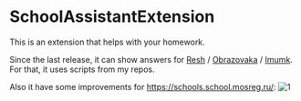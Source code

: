 # SchoolAssistantExtension

This is an extension that helps with your homework.

Since the last release, it can show answers for [Resh](https://resh.edu.ru) / [Obrazovaka](https://obrazovaka.ru) / [Imumk](https://mo.imumk.ru).
For that, it uses scripts from my repos.

Also it have some improvements for https://schools.school.mosreg.ru/:
![1](https://github.com/granlovestea/SchoolAssistant/blob/main/schoolmosreg1.png)

